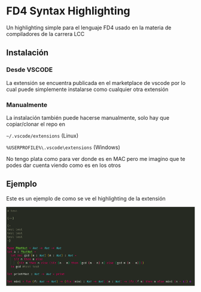 # FD4 Syntax Highlighting

Un highlighting simple para el lenguaje FD4 usado en la materia de compiladores de la carrera LCC

## Instalación

### Desde VSCODE

La extensión se encuentra publicada en el marketplace de vscode por lo cual puede simplemente instalarse como cualquier otra extensión

### Manualmente

La instalación también puede hacerse manualmente, solo hay que copiar/clonar el repo en 

`~/.vscode/extensions` (Linux)

`%USERPROFILE%\.vscode\extensions` (Windows)

No tengo plata como para ver donde es en MAC pero me imagino que te podes dar cuenta viendo como es en los otros

## Ejemplo

Este es un ejemplo de como se ve el highlighting de la extensión

![Ejemplo](./images/example.png)